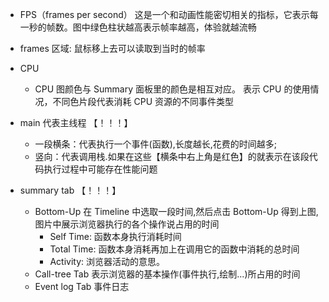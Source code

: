 - FPS（frames per second）
  这是一个和动画性能密切相关的指标，它表示每一秒的帧数。图中绿色柱状越高表示帧率越高，体验就越流畅
- frames 区域: 鼠标移上去可以读取到当时的帧率
- CPU

  - CPU 图颜色与 Summary 面板里的颜色是相互对应。
    表示 CPU 的使用情况，不同色片段代表消耗 CPU 资源的不同事件类型

- main 代表主线程 【！！！】

  - 一段横条：代表执行一个事件(函数),长度越长,花费的时间越多;
  - 竖向：代表调用栈.如果在这些【横条中右上角是红色】的就表示在该段代码执行过程中可能存在性能问题

- summary tab 【！！！】
  - Bottom-Up
    在 Timeline 中选取一段时间,然后点击 Bottom-Up 得到上图,图片中展示浏览器执行的各个操作说占用的时间
    - Self Time: 函数本身执行消耗时间
    - Total Time: 函数本身消耗再加上在调用它的函数中消耗的总时间
    - Activity: 浏览器活动的意思。
  - Call-tree Tab
    表示浏览器的基本操作(事件执行,绘制...)所占用的时间
  - Event log Tab
    事件日志
